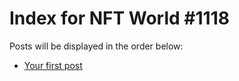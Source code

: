 # Index for NFT World #1118
Posts will be displayed in the order below:

- [Your first post](./001-first.md)

